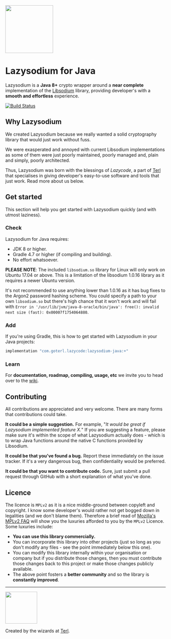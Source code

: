 <img width="150" style="display: inline;" src="https://filedn.com/lssh2fV92SE8dRT5CWJvvSy/logo_full_colour.png" />


# Lazysodium for Java

Lazysodium is a **Java 8+** crypto wrapper around a **near complete** implementation of the [Libsodium](https://github.com/jedisct1/libsodium) library, providing developer's with a **smooth and effortless** experience. 


[![Build Status](https://semaphoreci.com/api/v1/terl/lazysodium-java/branches/master/badge.svg)](https://semaphoreci.com/terl/lazysodium-java)

## Why Lazysodium
We created Lazysodium because we really wanted a solid cryptography library that would just work without fuss.

We were exasperated and annoyed with current Libsodium implementations as some of them were just poorly maintained, poorly managed and, plain and simply, poorly architected.

Thus, Lazysodium was born with the blessings of *Lazycode*, a part of [Terl](https://terl.co) that specialises in giving developer's easy-to-use software and tools that just work. Read more about us below.



## Get started

This section will help you get started with Lazysodium quickly (and with utmost laziness).

### Check
Lazysodium for Java requires:

* JDK 8 or higher.
* Gradle 4.7 or higher (if compiling and building).
* No effort whatsoever.

**PLEASE NOTE**: The included `libsodium.so` library for Linux will only work on Ubuntu 17.04 or above. This is a limitation of the libsodium 1.0.16 library as it requires a newer Ubuntu version. 

It's not recommended to use anything lower than 1.0.16 as it has bug fixes to the Argon2 password hashing scheme. You could specify a path to your own `libsodium.so` but there's high chance that it won't work and will fail with `Error in '/usr/lib/jvm/java-8-oracle/bin/java': free(): invalid next size (fast): 0x00007f1754064880`.

### Add 
If you're using Gradle, this is how to get started with Lazysodium in your Java projects:

```sh
implementation "com.goterl.lazycode:lazysodium-java:+"
```

### Learn
For **documentation, roadmap, compiling, usage, etc** we invite you to head over to the [wiki](https://github.com/terl/lazysodium-java/wiki).


## Contributing
All contributions are appreciated and very welcome. There are many forms that contributions could take.

**It could be a simple suggestion.** For example, "*It would be great if Lazysodium implemented feature X.*" If you are suggesting a feature, please make sure it's within the scope of what Lazysodium actually does - which is to wrap Java functions around the native C functions provided by Libsodium.

**It could be that you've found a bug.** Report these immediately on the issue tracker. If it's a very dangerous bug, then confidentiality would be preferred. 

**It could be that you want to contribute code.** Sure, just submit a pull request through GitHub with a short explanation of what you've done.

## Licence
The licence is `MPLv2` as it is a nice middle-ground between copyleft and copyright. I know some developer's would rather not get bogged down in legalities (and we don't blame them). Therefore a brief read of [Mozilla's MPLv2 FAQ](https://www.mozilla.org/en-US/MPL/2.0/FAQ/#apply) will show you the luxuries afforded to you by the `MPLv2` Licence. Some luxuries include:

 * **You can use this library commercially.** 
 * You can incorporate this library into other projects (just so long as you don't modify any files - see the point immediately below this one).
 * You can modify this library internally within your organisation or company but if you distribute those changes, then you must contribute those changes back to this project or make those changes publicly available.
 * The above point fosters a **better community** and so the library is **constantly improved**.
 
 

---

<a href="https://terl.co"><img width="100" style="float: left: display: inline;" src="https://filedn.com/lssh2fV92SE8dRT5CWJvvSy/terl_slant.png" /></a>

Created by the wizards at [Terl](https://terl.co).

